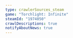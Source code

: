 ```yaml
---
type: crawlerSources_steam
game: "Torchlight: Infinite"
steamId: "1974050"
crawlDescriptions: true
notifyAboutNews: true
---
```

